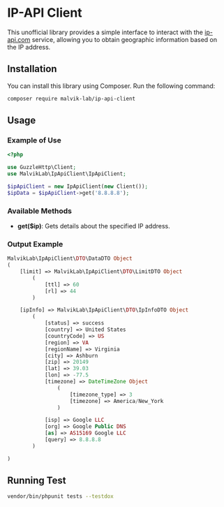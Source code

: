 # IP-API Client

This unofficial library provides a simple interface to interact with the [ip-api.com](https://www.ip-api.com) service, allowing you to obtain geographic information based on the IP address.

## Installation
You can install this library using Composer. Run the following command:
```sh
composer require malvik-lab/ip-api-client
```

## Usage
### Example of Use
```php
<?php

use GuzzleHttp\Client;
use MalvikLab\IpApiClient\IpApiClient;

$ipApiClient = new IpApiClient(new Client());
$ipData = $ipApiClient->get('8.8.8.8');
```

### Available Methods
- **get($ip)**: Gets details about the specified IP address.

### Output Example
```php
MalvikLab\IpApiClient\DTO\DataDTO Object
(
    [limit] => MalvikLab\IpApiClient\DTO\LimitDTO Object
        (
            [ttl] => 60
            [rl] => 44
        )

    [ipInfo] => MalvikLab\IpApiClient\DTO\IpInfoDTO Object
        (
            [status] => success
            [country] => United States
            [countryCode] => US
            [region] => VA
            [regionName] => Virginia
            [city] => Ashburn
            [zip] => 20149
            [lat] => 39.03
            [lon] => -77.5
            [timezone] => DateTimeZone Object
                (
                    [timezone_type] => 3
                    [timezone] => America/New_York
                )

            [isp] => Google LLC
            [org] => Google Public DNS
            [as] => AS15169 Google LLC
            [query] => 8.8.8.8
        )

)
```

## Running Test
```sh
vendor/bin/phpunit tests --testdox
```